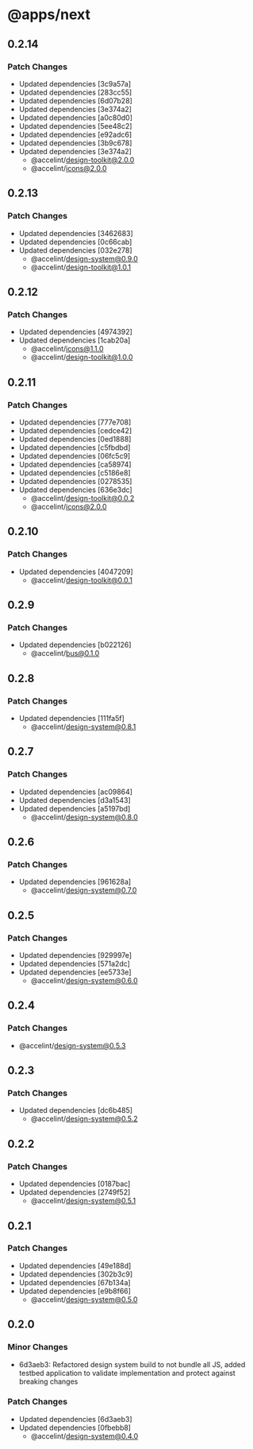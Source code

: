 # @apps/next

## 0.2.14

### Patch Changes

- Updated dependencies [3c9a57a]
- Updated dependencies [283cc55]
- Updated dependencies [6d07b28]
- Updated dependencies [3e374a2]
- Updated dependencies [a0c80d0]
- Updated dependencies [5ee48c2]
- Updated dependencies [e92adc6]
- Updated dependencies [3b9c678]
- Updated dependencies [3e374a2]
  - @accelint/design-toolkit@2.0.0
  - @accelint/icons@2.0.0

## 0.2.13

### Patch Changes

- Updated dependencies [3462683]
- Updated dependencies [0c66cab]
- Updated dependencies [032e278]
  - @accelint/design-system@0.9.0
  - @accelint/design-toolkit@1.0.1

## 0.2.12

### Patch Changes

- Updated dependencies [4974392]
- Updated dependencies [1cab20a]
  - @accelint/icons@1.1.0
  - @accelint/design-toolkit@1.0.0

## 0.2.11

### Patch Changes

- Updated dependencies [777e708]
- Updated dependencies [cedce42]
- Updated dependencies [0ed1888]
- Updated dependencies [c5fbdbd]
- Updated dependencies [06fc5c9]
- Updated dependencies [ca58974]
- Updated dependencies [c5186e8]
- Updated dependencies [0278535]
- Updated dependencies [636e3dc]
  - @accelint/design-toolkit@0.0.2
  - @accelint/icons@2.0.0

## 0.2.10

### Patch Changes

- Updated dependencies [4047209]
  - @accelint/design-toolkit@0.0.1

## 0.2.9

### Patch Changes

- Updated dependencies [b022126]
  - @accelint/bus@0.1.0

## 0.2.8

### Patch Changes

- Updated dependencies [111fa5f]
  - @accelint/design-system@0.8.1

## 0.2.7

### Patch Changes

- Updated dependencies [ac09864]
- Updated dependencies [d3a1543]
- Updated dependencies [a5197bd]
  - @accelint/design-system@0.8.0

## 0.2.6

### Patch Changes

- Updated dependencies [961628a]
  - @accelint/design-system@0.7.0

## 0.2.5

### Patch Changes

- Updated dependencies [929997e]
- Updated dependencies [571a2dc]
- Updated dependencies [ee5733e]
  - @accelint/design-system@0.6.0

## 0.2.4

### Patch Changes

- @accelint/design-system@0.5.3

## 0.2.3

### Patch Changes

- Updated dependencies [dc6b485]
  - @accelint/design-system@0.5.2

## 0.2.2

### Patch Changes

- Updated dependencies [0187bac]
- Updated dependencies [2749f52]
  - @accelint/design-system@0.5.1

## 0.2.1

### Patch Changes

- Updated dependencies [49e188d]
- Updated dependencies [302b3c9]
- Updated dependencies [67b134a]
- Updated dependencies [e9b8f66]
  - @accelint/design-system@0.5.0

## 0.2.0

### Minor Changes

- 6d3aeb3: Refactored design system build to not bundle all JS, added testbed application to validate implementation and protect against breaking changes

### Patch Changes

- Updated dependencies [6d3aeb3]
- Updated dependencies [0fbebb8]
  - @accelint/design-system@0.4.0
